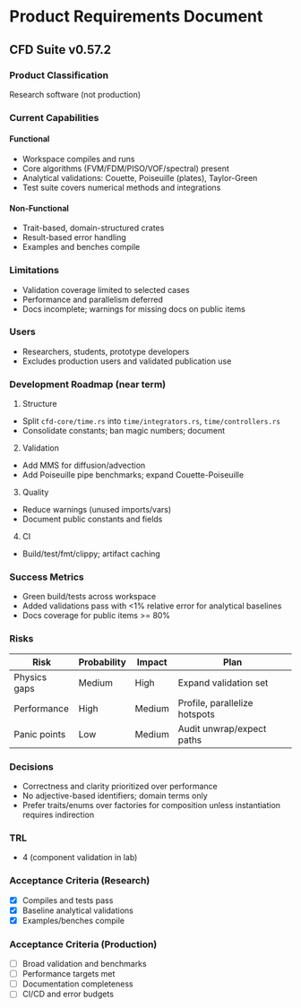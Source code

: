 # Product Requirements Document

## CFD Suite v0.57.2

### Product Classification
Research software (not production)

### Current Capabilities

#### Functional
- Workspace compiles and runs
- Core algorithms (FVM/FDM/PISO/VOF/spectral) present
- Analytical validations: Couette, Poiseuille (plates), Taylor-Green
- Test suite covers numerical methods and integrations

#### Non-Functional
- Trait-based, domain-structured crates
- Result-based error handling
- Examples and benches compile

### Limitations
- Validation coverage limited to selected cases
- Performance and parallelism deferred
- Docs incomplete; warnings for missing docs on public items

### Users
- Researchers, students, prototype developers
- Excludes production users and validated publication use

### Development Roadmap (near term)
1) Structure
- Split `cfd-core/time.rs` into `time/integrators.rs`, `time/controllers.rs`
- Consolidate constants; ban magic numbers; document

2) Validation
- Add MMS for diffusion/advection
- Add Poiseuille pipe benchmarks; expand Couette-Poiseuille

3) Quality
- Reduce warnings (unused imports/vars)
- Document public constants and fields

4) CI
- Build/test/fmt/clippy; artifact caching

### Success Metrics
- Green build/tests across workspace
- Added validations pass with <1% relative error for analytical baselines
- Docs coverage for public items >= 80%

### Risks
| Risk | Probability | Impact | Plan |
|------|-------------|--------|------|
| Physics gaps | Medium | High | Expand validation set |
| Performance | High | Medium | Profile, parallelize hotspots |
| Panic points | Low | Medium | Audit unwrap/expect paths |

### Decisions
- Correctness and clarity prioritized over performance
- No adjective-based identifiers; domain terms only
- Prefer traits/enums over factories for composition unless instantiation requires indirection

### TRL
- 4 (component validation in lab)

### Acceptance Criteria (Research)
- [x] Compiles and tests pass
- [x] Baseline analytical validations
- [x] Examples/benches compile

### Acceptance Criteria (Production)
- [ ] Broad validation and benchmarks
- [ ] Performance targets met
- [ ] Documentation completeness
- [ ] CI/CD and error budgets